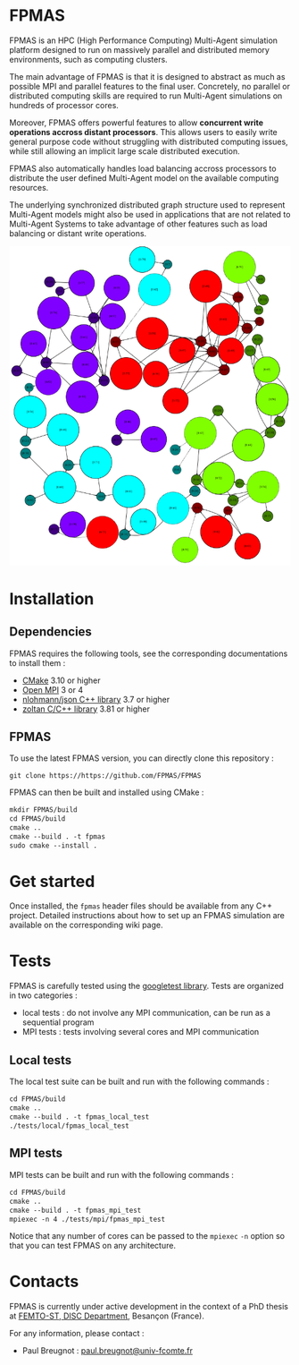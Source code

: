 # FPMAS

FPMAS is an HPC (High Performance Computing) Multi-Agent simulation platform
designed to run on massively parallel and distributed memory environments,
such as computing clusters.

The main advantage of FPMAS is that it is designed to abstract as much as
possible MPI and parallel features to the final user. Concretely, no
parallel or distributed computing skills are required to run Multi-Agent
simulations on hundreds of processor cores.

Moreover, FPMAS offers powerful features to allow **concurrent write
operations accross distant processors**. This allows users to easily write
general purpose code without struggling with distributed computing issues,
while still allowing an implicit large scale distributed execution.

FPMAS also automatically handles load balancing accross processors to
distribute the user defined Multi-Agent model on the available computing
resources.

The underlying synchronized distributed graph structure used to represent
Multi-Agent models might also be used in applications that are not related
to Multi-Agent Systems to take advantage of other features such as load
balancing or distant write operations.

![Simple model automatic distribution example on 4 cores](docs/img/mior_dist.png)

# Installation
## Dependencies

FPMAS requires the following tools, see the corresponding documentations to
install them :
- [CMake](https://cmake.org/) 3.10 or higher
- [Open MPI](https://www.open-mpi.org/) 3 or 4
- [nlohmann/json C++ library](https://github.com/nlohmann/json) 3.7 or higher
- [zoltan C/C++ library](https://cs.sandia.gov/Zoltan/) 3.81 or higher

## FPMAS

To use the latest FPMAS version, you can directly clone this repository :
```
git clone https://https://github.com/FPMAS/FPMAS
```

FPMAS can then be built and installed using CMake :
```
mkdir FPMAS/build
cd FPMAS/build
cmake ..
cmake --build . -t fpmas
sudo cmake --install .
```

# Get started

Once installed, the `fpmas` header files should be available from any C++
project.
Detailed instructions about how to set up an FPMAS simulation are available on
the corresponding wiki page.

# Tests

FPMAS is carefully tested using the [googletest
library](https://github.com/google/googletest). Tests are organized in two
categories :
- local tests : do not involve any MPI communication, can be run as a
  sequential program
- MPI tests : tests involving several cores and MPI communication

## Local tests
The local test suite can be built and run with the following commands :
```
cd FPMAS/build
cmake ..
cmake --build . -t fpmas_local_test
./tests/local/fpmas_local_test
```

## MPI tests
MPI tests can be built and run with the following commands :
```
cd FPMAS/build
cmake ..
cmake --build . -t fpmas_mpi_test
mpiexec -n 4 ./tests/mpi/fpmas_mpi_test
```

Notice that any number of cores can be passed to the `mpiexec` `-n` option so
that you can test FPMAS on any architecture.

# Contacts

FPMAS is currently under active development in the context of a PhD thesis at
[FEMTO-ST, DISC
Department](https://www.femto-st.fr/en/Research-departments/DISC/Presentation),
Besançon (France).

For any information, please contact :
- Paul Breugnot : paul.breugnot@univ-fcomte.fr
